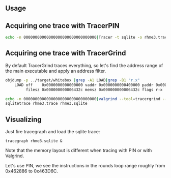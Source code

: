 ## Usage

## Acquiring one trace with TracerPIN


```bash
echo -n 00000000000000000000000000000000|Tracer -t sqlite -o rhme3.trace -- ../target/whitebox --stdin
```

## Acquiring one trace with TracerGrind

By default TracerGrind traces everything, so let's find the address range of the main executable and apply an address filter.

```bash
objdump -p ../target/whitebox |grep -A1 LOAD|grep -B1 "r.x"
    LOAD off    0x0000000000000000 vaddr 0x0000000000400000 paddr 0x0000000000400000 align 2**21
         filesz 0x000000000006432c memsz 0x000000000006432c flags r-x

echo -n 00000000000000000000000000000000|valgrind --tool=tracergrind --filter=0x400000-0x410000 --output=rhme3.trace ../target/whitebox --stdin
sqlitetrace rhme3.trace rhme3.sqlite
```

## Visualizing

Just fire tracegraph and load the sqlite trace:

```
tracegraph rhme3.sqlite &
```

Note that the memory layout is different when tracing with PIN or with Valgrind.

Let's use PIN, we see the instructions in the rounds loop range roughly from 0x462886 to 0x463D6C.
